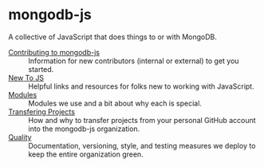 # mongodb-js

A collective of JavaScript that does things to or with MongoDB.

<dl>
  <dt><a href="CONTRIBUTING.md">Contributing to mongodb-js</a></dt>
  <dd>
    Information for new contributors (internal or external) to get you started.
  </dd>
  <dt><a href="./docs/new-to-js.md">New To JS</a></dt>
  <dd>
    Helpful links and resources for folks new to working with JavaScript.
  </dd>
  <dt><a href="./docs/modules.md">Modules</a></dt>
  <dd>
    Modules we use and a bit about why each is special.
  <dt><a href="./docs/transferring.md">Transfering Projects</a></dt>
  <dd>
    How and why to transfer projects from your personal GitHub account into
    the mongodb-js organization.
  </dd>
  <dt><a href="./docs/quality.md">Quality</a></dt>
  <dd>
    Documentation, versioning, style, and testing measures we deploy to keep
    the entire organization green.
  </dd>
</dl>

